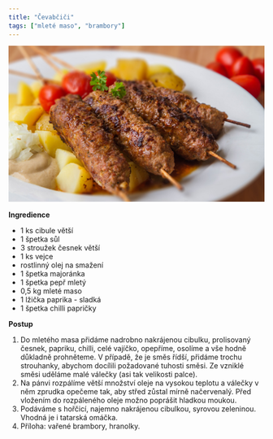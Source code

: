 ```yaml
---
title: "Čevabčiči"
tags: ["mleté maso", "brambory"]
---
```


![cevabcici](./images/cevabcici.jpg)

**Ingredience**

- 1 ks cibule větší
- 1 špetka sůl
- 3 stroužek česnek větší
- 1 ks vejce
- rostlinný olej na smažení
- 1 špetka majoránka
- 1 špetka pepř mletý
- 0,5 kg mleté maso
- 1 lžička paprika - sladká
- 1 špetka chilli papričky

**Postup**

1. Do mletého masa přidáme nadrobno nakrájenou cibulku, prolisovaný česnek, papriku, chilli, celé vajíčko, opepříme, osolíme a vše hodně důkladně prohněteme. V případě, že je směs řídší, přidáme trochu strouhanky, abychom docílili požadované tuhosti směsi. Ze vzniklé směsi uděláme malé válečky (asi tak velikosti palce).
2. Na pánvi rozpálíme větší množství oleje na vysokou teplotu a válečky v něm zprudka opečeme tak, aby střed zůstal mírně načervenalý. Před vložením do rozpáleného oleje možno poprášit hladkou moukou.
3. Podáváme s hořčicí, najemno nakrájenou cibulkou, syrovou zeleninou. Vhodná je i tatarská omáčka.
4. Příloha: vařené brambory, hranolky.

